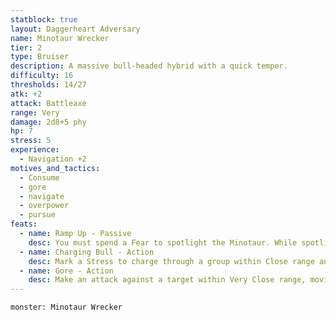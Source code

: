 ```yaml
---
statblock: true
layout: Daggerheart Adversary
name: Minotaur Wrecker
tier: 2
type: Bruiser
description: A massive bull-headed hybrid with a quick temper.
difficulty: 16
thresholds: 14/27
atk: +2
attack: Battleaxe
range: Very
damage: 2d8+5 phy
hp: 7
stress: 5
experience:
  - Navigation +2
motives_and_tactics:
  - Consume
  - gore
  - navigate
  - overpower
  - pursue
feats:
  - name: Ramp Up - Passive
    desc: You must spend a Fear to spotlight the Minotaur. While spotlighted, they can make their standard attack against all targets within range.
  - name: Charging Bull - Action
    desc: Mark a Stress to charge through a group within Close range and make an attack against all targets in the Minotaur’s path. Targets the Minotaur succeeds against take 2d6+8 physical damage and are knocked back to Very Far range. If a target is knocked into a solid object or another creature, they take an extra 1d6 damage (combine their damage).
  - name: Gore - Action
    desc: Make an attack against a target within Very Close range, moving the Minotaur into Melee range of them. On a success, deal 2d8 direct physical damage.
---
```


```statblock
monster: Minotaur Wrecker
```